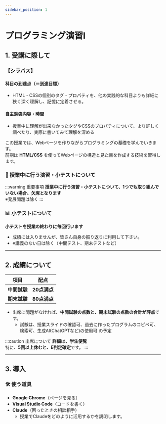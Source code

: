 ```yaml
---
sidebar_position: 1
---
```


# プログラミング演習Ⅰ

## 1. 受講に際して
### 【シラバス】
#### 科目の到達点（＝到達目標）
- HTML・CSSの個別のタグ・プロパティを、他の実践的な科目よりも詳細に狭く深く理解し、記憶に定着させる。
#### 自主勉強内容・時間
- 授業中に理解が出来なかったタグやCSSのプロパティについて、より詳しく調べたり、実際に書いてみて理解を深める

この授業では、Webページを作りながらプログラミングの基礎を学んでいきます。  
前期は **HTML/CSS** を使ってWebページの構造と見た目を作成する技術を習得します。

### 📝 授業中に行う演習・小テストについて

:::warning 重要事項
**授業中に行う演習・小テストについて、1つでも取り組んでいない場合、欠席となります**  
※発展問題は除く
:::

### 📊 小テストについて
**小テストを授業の終わりに毎回行います**
- 成績には入りませんが、皆さん自身の振り返りに利用して下さい。  
- ※講義のない日は除く（中間テスト、期末テストなど）

---

## 2. 成績について

| 項目 | 配点 |
|------|------|
| **中間試験** | **20点満点** |
| **期末試験** | **80点満点** |

- 出席に問題がなければ、**中間試験の点数と、期末試験の点数の合計が評点**です。
  - 試験は、授業スライドの確認可、過去に作ったプログラムのコピペ可、検索可、生成AI(ChatGPTなど)の使用可 の予定

:::caution 出席について
**詳細は、学生便覧**  
特に、**5回以上休むと、E判定確定**です。
:::

---

## 3. 導入

### 🛠️ 使う道具
- **Google Chrome**（ページを見る）
- **Visual Studio Code**（コードを書く）
- **Claude**（困ったときの相談相手）
  - 授業でClaudeをどのように活用するかを説明します。
